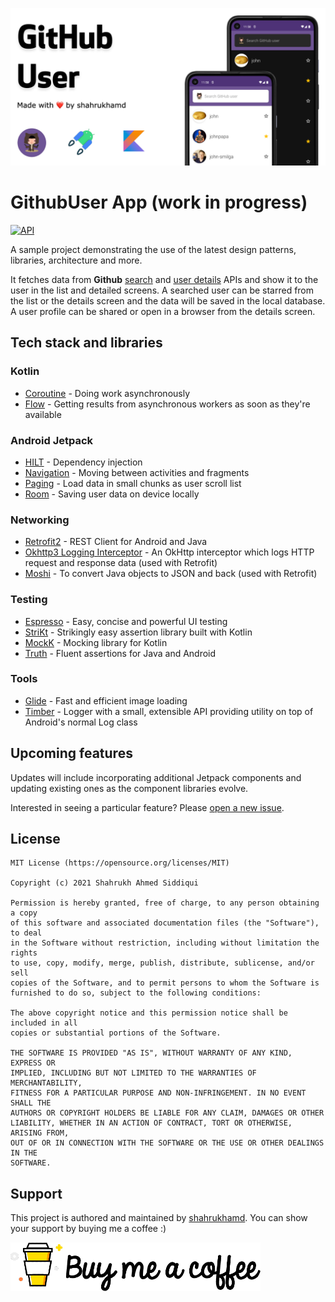 <p align="center">
<img src="/art/header.png" />
</p>

# GithubUser App (work in progress)

<a href="https://android-arsenal.com/api?level=23#l23"><img alt="API" src="https://img.shields.io/badge/API-23%2B-brightgreen.svg?style=flat"/></a>

A sample project demonstrating the use of the latest design patterns, libraries, architecture and more.

It fetches data from **Github** [search](https://docs.github.com/en/rest/reference/search) and [user details](https://docs.github.com/en/rest/reference/users) APIs and show it to the user in the list and detailed screens. A searched user can be starred from the list or the details screen and the data will be saved in the local database. A user profile can be shared or open in a browser from the details screen.


## Tech stack and libraries

### Kotlin
- [Coroutine](https://kotlinlang.org/docs/coroutines-overview.html) - Doing work asynchronously
- [Flow](https://kotlinlang.org/docs/flow.html) - Getting results from asynchronous workers as soon as they're available

### Android Jetpack
- [HILT](https://dagger.dev/hilt/) - Dependency injection
- [Navigation](https://developer.android.com/guide/navigation) - Moving between activities and fragments
- [Paging](https://developer.android.com/jetpack/androidx/releases/paging) - Load data in small chunks as user scroll list
- [Room](https://developer.android.com/training/data-storage/room) - Saving user data on device locally 

### Networking
- [Retrofit2](http://square.github.io/retrofit/) - REST Client for Android and Java
- [Okhttp3 Logging Interceptor](https://github.com/square/okhttp/tree/master/okhttp-logging-interceptor) - An OkHttp interceptor which logs HTTP request and response data (used with Retrofit)
- [Moshi](https://github.com/square/moshi) - To convert Java objects to JSON and back (used with Retrofit)

### Testing
- [Espresso](https://developer.android.com/training/testing/espresso) - Easy, concise and powerful UI testing 
- [StriKt](https://strikt.io/) - Strikingly easy assertion library built with Kotlin
- [MockK](https://mockk.io/ANDROID.html) - Mocking library for Kotlin
- [Truth](https://truth.dev/) - Fluent assertions for Java and Android
  
### Tools
- [Glide](https://bumptech.github.io/glide/) -  Fast and efficient image loading
- [Timber](https://github.com/JakeWharton/timber) - Logger with a small, extensible API providing utility on top of Android's normal Log class

## Upcoming features

Updates will include incorporating additional Jetpack components and updating existing ones as the component libraries evolve.

Interested in seeing a particular feature? Please [open a new issue](https://github.com/shahrukhamd/GithubUser/issues/new/choose).


## License

    MIT License (https://opensource.org/licenses/MIT)

    Copyright (c) 2021 Shahrukh Ahmed Siddiqui

    Permission is hereby granted, free of charge, to any person obtaining a copy
    of this software and associated documentation files (the "Software"), to deal
    in the Software without restriction, including without limitation the rights
    to use, copy, modify, merge, publish, distribute, sublicense, and/or sell
    copies of the Software, and to permit persons to whom the Software is
    furnished to do so, subject to the following conditions:

    The above copyright notice and this permission notice shall be included in all
    copies or substantial portions of the Software.

    THE SOFTWARE IS PROVIDED "AS IS", WITHOUT WARRANTY OF ANY KIND, EXPRESS OR
    IMPLIED, INCLUDING BUT NOT LIMITED TO THE WARRANTIES OF MERCHANTABILITY,
    FITNESS FOR A PARTICULAR PURPOSE AND NON-INFRINGEMENT. IN NO EVENT SHALL THE
    AUTHORS OR COPYRIGHT HOLDERS BE LIABLE FOR ANY CLAIM, DAMAGES OR OTHER
    LIABILITY, WHETHER IN AN ACTION OF CONTRACT, TORT OR OTHERWISE, ARISING FROM,
    OUT OF OR IN CONNECTION WITH THE SOFTWARE OR THE USE OR OTHER DEALINGS IN THE
    SOFTWARE.


## Support

This project is authored and maintained by [shahrukhamd](https://shahrukhamd.com/). 
You can show your support by buying me a coffee :)

<a href="https://www.buymeacoffee.com/shahrukhamd"><img alt="buy me coffee" src="/art/buymecoffee.png"/></a>